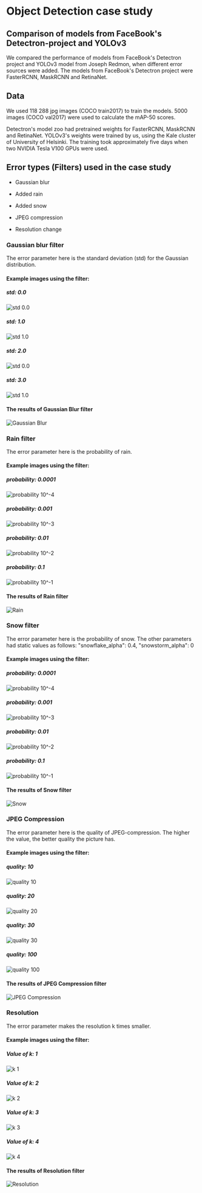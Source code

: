 # Object Detection case study

## Comparison of models from FaceBook's Detectron-project and YOLOv3

We compared the performance of models from FaceBook's Detectron project and YOLOv3 model from Joseph Redmon, when different error sources were added. The models from FaceBook's Detectron project were FasterRCNN, MaskRCNN and RetinaNet.

## Data

We used 118 288 jpg images (COCO train2017) to train the models. 5000 images (COCO val2017) were used to calculate the mAP-50 scores.

Detectron's model zoo had pretrained weights for FasterRCNN, MaskRCNN and RetinaNet. YOLOv3's weights were trained by us, using the Kale cluster of University of Helsinki. The training took approximately five days when two NVIDIA Tesla V100 GPUs were used. 

## Error types (Filters) used in the case study

* Gaussian blur

* Added rain

* Added snow

* JPEG compression

* Resolution change

### Gaussian blur filter

The error parameter here is the standard deviation (std) for the Gaussian distribution.

#### Example images using the filter:

##### std: 0.0

![std 0.0](demo/Object_detection_case_study/Blur_Gaussian/20190729-150653-727543.jpg)

##### std: 1.0

![std 1.0](demo/Object_detection_case_study/Blur_Gaussian/20190729-150700-771777.jpg)

##### std: 2.0

![std 0.0](demo/Object_detection_case_study/Blur_Gaussian/20190729-150707-503684.jpg)

##### std: 3.0

![std 1.0](demo/Object_detection_case_study/Blur_Gaussian/20190729-150714-401435.jpg)

#### The results of Gaussian Blur filter

![Gaussian Blur](demo/Object_detection_case_study/Blur_Gaussian/20190728-011623-029059.png)

### Rain filter

The error parameter here is the probability of rain.

#### Example images using the filter:

##### probability: 0.0001

![probability 10^-4](https://raw.githubusercontent.com/dpEmu/dpEmu/master/demo/Object_detection_case_study/Rain/20190729-151307-080828.jpg)

##### probability: 0.001

![probability 10^-3](https://raw.githubusercontent.com/dpEmu/dpEmu/master/demo/Object_detection_case_study/Rain/20190729-151314-483299.jpg)

##### probability: 0.01

![probability 10^-2](https://raw.githubusercontent.com/dpEmu/dpEmu/master/demo/Object_detection_case_study/Rain/20190729-151323-269028.jpg)

##### probability: 0.1

![probability 10^-1](https://raw.githubusercontent.com/dpEmu/dpEmu/master/demo/Object_detection_case_study/Rain/20190729-151330-649152.jpg)

#### The results of Rain filter 

![Rain](https://raw.githubusercontent.com/dpEmu/dpEmu/master/demo/Object_detection_case_study/Rain/20190727-103514-755422.png)

### Snow filter

The error parameter here is the probability of snow. The other parameters had static values as follows: 
"snowflake_alpha": 0.4, "snowstorm_alpha": 0

#### Example images using the filter:

##### probability: 0.0001

![probability 10^-4](https://raw.githubusercontent.com/dpEmu/dpEmu/master/demo/Object_detection_case_study/Snow/20190729-151434-149765.jpg)

##### probability: 0.001

![probability 10^-3](https://raw.githubusercontent.com/dpEmu/dpEmu/master/demo/Object_detection_case_study/Snow/20190729-151443-736282.jpg)

##### probability: 0.01

![probability 10^-2](https://raw.githubusercontent.com/dpEmu/dpEmu/master/demo/Object_detection_case_study/Snow/20190729-151452-361038.jpg)

##### probability: 0.1

![probability 10^-1](https://raw.githubusercontent.com/dpEmu/dpEmu/master/demo/Object_detection_case_study/Snow/20190729-151507-952953.jpg)

#### The results of Snow filter

![Snow](https://raw.githubusercontent.com/dpEmu/dpEmu/master/demo/Object_detection_case_study/Snow/20190727-162540-567252.png)

### JPEG Compression

The error parameter here is the quality of JPEG-compression. The higher the value, the better quality the picture has.

#### Example images using the filter:

##### quality: 10

![quality 10](https://raw.githubusercontent.com/dpEmu/dpEmu/master/demo/Object_detection_case_study/JPEG_Compression/20190729-150821-361183.jpg)

##### quality: 20

![quality 20](https://raw.githubusercontent.com/dpEmu/dpEmu/master/demo/Object_detection_case_study/JPEG_Compression/20190729-150831-366993.jpg)

##### quality: 30

![quality 30](https://raw.githubusercontent.com/dpEmu/dpEmu/master/demo/Object_detection_case_study/JPEG_Compression/20190729-150839-587541.jpg)

##### quality: 100

![quality 100](https://raw.githubusercontent.com/dpEmu/dpEmu/master/demo/Object_detection_case_study/JPEG_Compression/20190729-150847-940301.jpg)

#### The results of JPEG Compression filter

![JPEG Compression](https://raw.githubusercontent.com/dpEmu/dpEmu/master/demo/Object_detection_case_study/JPEG_Compression/20190727-062156-111953.png)

### Resolution

The error parameter makes the resolution k times smaller.

#### Example images using the filter:

##### Value of k: 1

![k 1](https://raw.githubusercontent.com/dpEmu/dpEmu/master/demo/Object_detection_case_study/Resolution/20190729-151611-205148.jpg)

##### Value of k: 2

![k 2](https://raw.githubusercontent.com/dpEmu/dpEmu/master/demo/Object_detection_case_study/Resolution/20190729-151621-167993.jpg)

##### Value of k: 3

![k 3](https://raw.githubusercontent.com/dpEmu/dpEmu/master/demo/Object_detection_case_study/Resolution/20190729-151630-067637.jpg)

##### Value of k: 4

![k 4](https://raw.githubusercontent.com/dpEmu/dpEmu/master/demo/Object_detection_case_study/Resolution/20190729-151639-036737.jpg)

#### The results of Resolution filter

![Resolution](https://raw.githubusercontent.com/dpEmu/dpEmu/master/demo/Object_detection_case_study/Resolution/20190729-180019-917356.png)
